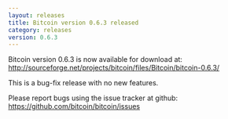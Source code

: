 ```yaml
---
layout: releases
title: Bitcoin version 0.6.3 released
category: releases
version: 0.6.3
---
```

Bitcoin version 0.6.3 is now available for download at:
<http://sourceforge.net/projects/bitcoin/files/Bitcoin/bitcoin-0.6.3/>

This is a bug-fix release with no new features.

Please report bugs using the issue tracker at github:
<https://github.com/bitcoin/bitcoin/issues>

